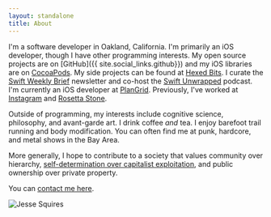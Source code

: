 ```yaml
---
layout: standalone
title: About
---
```


I'm a software developer in Oakland, California. I'm primarily an iOS developer, though I have other programming interests. My open source projects are on [GitHub]({{ site.social_links.github}}) and my iOS libraries are on [CocoaPods](https://cocoapods.org/owners/1808). My side projects can be found at [Hexed Bits](https://hexedbits.com). I curate the [Swift Weekly Brief](https://swiftweekly.github.io) newsletter and co-host the [Swift Unwrapped](https://spec.fm/podcasts/swift-unwrapped) podcast. I'm currently an iOS developer at [PlanGrid](https://plangrid.com). Previously, I've worked at [Instagram](https://instagram.com) and [Rosetta Stone](https://rosettastone.com).

Outside of programming, my interests include cognitive science, philosophy, and avant-garde art. I drink coffee *and* tea. I enjoy barefoot trail running and body modification. You can often find me at punk, hardcore, and metal shows in the Bay Area.

More generally, I hope to contribute to a society that values community over hierarchy, [self-determination over capitalist exploitation](https://crimethinc.com/tce), and public ownership over private property.

You can [contact me here](/contact).

<div class="row">
    <div class="col"></div>
    <div class="col-12 col-sm-8 col-md-6 col-lg-6">
        <img class="img-thumbnail img-fluid center" src="{{ site.author.avatar }}" title="Jesse Squires" alt="Jesse Squires"/>
    </div>
    <div class="col"></div>
</div>
